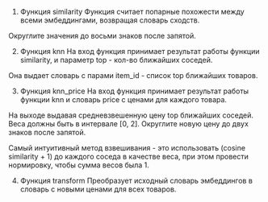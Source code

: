 1. Функция similarity
Функция считает попарные похожести между всеми эмбеддингами, возвращая словарь сходств.

Округлите значения до восьми знаков после запятой.

2. Функция knn
На вход функция принимает результат работы функции similarity, и параметр top - кол-во ближайших соседей.

Она выдает словарь с парами item_id - список top ближайших товаров.

3. Функция knn_price
На вход функция принимает результат работы функции knn и словарь price с ценами для каждого товара.

На выходе выдавая средневзвешенную цену top ближайших соседей. Веса должны быть в интервале [0, 2]. Округлите новую цену до двух знаков после запятой.

Самый интуитивный метод взвешивания - это использовать (cosine similarity + 1) до каждого соседа в качестве веса, при этом провести нормировку, чтобы сумма весов была 1.

4. Функция transform
Преобразует исходный словарь эмбеддингов в словарь с новыми ценами для всех товаров.